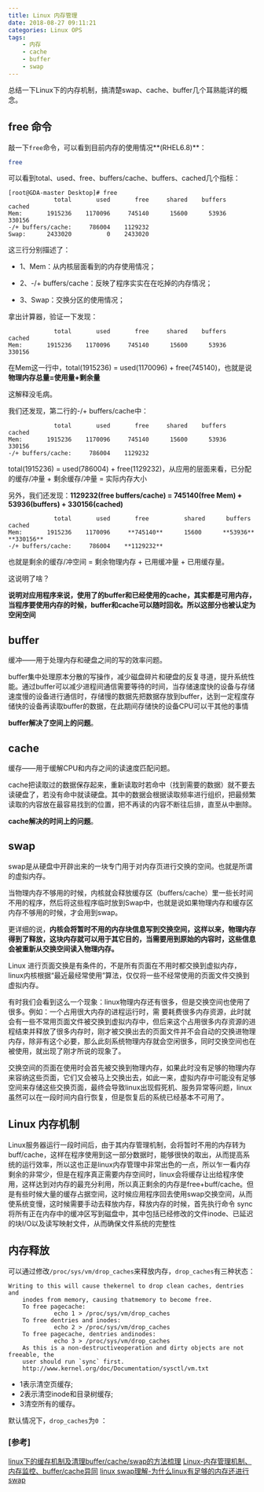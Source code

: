 ```yaml
---
title: Linux 内存管理
date: 2018-08-27 09:11:21
categories: Linux OPS
tags:
    - 内存
    - cache
    - buffer
    - swap
---
```



总结一下Linux下的内存机制，搞清楚swap、cache、buffer几个耳熟能详的概念。

## free 命令 ##

敲一下`free`命令，可以看到目前内存的使用情况**(RHEL6.8)**：
```bash
free 
```

可以看到total、used、free、buffers/cache、buffers、cached几个指标：

```
[root@GDA-master Desktop]# free
             total       used       free     shared    buffers     cached
Mem:       1915236    1170096     745140      15600      53936     330156
-/+ buffers/cache:     786004    1129232
Swap:      2433020          0    2433020
```

这三行分别描述了：

- 1、Mem：从内核层面看到的内存使用情况；

- 2、-/+ buffers/cache：反映了程序实实在在吃掉的内存情况；

- 3、Swap：交换分区的使用情况；

拿出计算器，验证一下发现：
```
             total       used       free     shared    buffers     cached
Mem:       1915236    1170096     745140      15600      53936     330156
```
在Mem这一行中，total(1915236) = used(1170096) + free(745140)，也就是说**物理内存总量=使用量+剩余量**

这解释没毛病。

我们还发现，第二行的-/+ buffers/cache中：
```
             total       used       free     shared    buffers     cached
Mem:       1915236    1170096     745140      15600      53936     330156
-/+ buffers/cache:     786004    1129232
```
total(1915236) = used(786004) + free(1129232)，从应用的层面来看，已分配的缓存/冲量 + 剩余缓存/冲量 = 实际内存大小

另外，我们还发现：**1129232(free buffers/cache) = 745140(free Mem) + 53936(buffers) + 330156(cached)**
```
             total       used       free          shared      buffers        cached
Mem:       1915236    1170096     **745140**      15600      **53936**     **330156**
-/+ buffers/cache:     786004    **1129232**
```
也就是剩余的缓存/冲空间 = 剩余物理内存 + 已用缓冲量 + 已用缓存量。

这说明了啥？

**说明对应用程序来说，使用了的buffer和已经使用的cache，其实都是可用内存，当程序要使用内存的时候，buffer和cache可以随时回收。所以这部分也被认定为空闲空间**


## buffer ##

缓冲——用于处理内存和硬盘之间的写的效率问题。

buffer集中处理原本分散的写操作，减少磁盘碎片和硬盘的反复寻道，提升系统性能。通过buffer可以减少进程间通信需要等待的时间，当存储速度快的设备与存储速度慢的设备进行通信时，存储慢的数据先把数据存放到buffer，达到一定程度存储快的设备再读取buffer的数据，在此期间存储快的设备CPU可以干其他的事情

**buffer解决了空间上的问题**。

## cache ##

缓存——用于缓解CPU和内存之间的读速度匹配问题。

cache把读取过的数据保存起来，重新读取时若命中（找到需要的数据）就不要去读硬盘了，若没有命中就读硬盘。其中的数据会根据读取频率进行组织，把最频繁读取的内容放在最容易找到的位置，把不再读的内容不断往后排，直至从中删除。


**cache解决的时间上的问题**。

## swap ##

swap是从硬盘中开辟出来的一块专门用于对内存页进行交换的空间。也就是所谓的虚拟内存。

当物理内存不够用的时候，内核就会释放缓存区（buffers/cache）里一些长时间不用的程序，然后将这些程序临时放到Swap中，也就是说如果物理内存和缓存区内存不够用的时候，才会用到swap。

更详细的说，**内核会将暂时不用的内存块信息写到交换空间，这样以来，物理内存得到了释放，这块内存就可以用于其它目的，当需要用到原始的内容时，这些信息会被重新从交换空间读入物理内存。**

Linux 进行页面交换是有条件的，不是所有页面在不用时都交换到虚拟内存，linux内核根据“最近最经常使用”算法，仅仅将一些不经常使用的页面文件交换到虚拟内存。

有时我们会看到这么一个现象：linux物理内存还有很多，但是交换空间也使用了很多。例如：一个占用很大内存的进程运行时，需 要耗费很多内存资源，此时就会有一些不常用页面文件被交换到虚拟内存中，但后来这个占用很多内存资源的进程结束并释放了很多内存时，刚才被交换出去的页面文件并不会自动的交换进物理内存，除非有这个必要，那么此刻系统物理内存就会空闲很多，同时交换空间也在被使用，就出现了刚才所说的现象了。

交换空间的页面在使用时会首先被交换到物理内存，如果此时没有足够的物理内存来容纳这些页面，它们又会被马上交换出去，如此一来，虚拟内存中可能没有足够空间来存储这些交换页面，最终会导致linux出现假死机、服务异常等问题，linux虽然可以在一段时间内自行恢复，但是恢复后的系统已经基本不可用了。

## Linux 内存机制 ##
Linux服务器运行一段时间后，由于其内存管理机制，会将暂时不用的内存转为buff/cache，这样在程序使用到这一部分数据时，能够很快的取出，从而提高系统的运行效率，所以这也正是linux内存管理中非常出色的一点，所以乍一看内存剩余的非常少，但是在程序真正需要内存空间时，linux会将缓存让出给程序使用，这样达到对内存的最充分利用，所以真正剩余的内存是free+buff/cache。但是有些时候大量的缓存占据空间，这时候应用程序回去使用swap交换空间，从而使系统变慢，这时候需要手动去释放内存，释放内存的时候，首先执行命令 sync 将所有正在内存中的缓冲区写到磁盘中，其中包括已经修改的文件inode、已延迟的块I/O以及读写映射文件，从而确保文件系统的完整性

## 内存释放 ##

可以通过修改`/proc/sys/vm/drop_caches`来释放内存，`drop_caches`有三种状态：

```
Writing to this will cause thekernel to drop clean caches, dentries and  
    inodes from memory, causing thatmemory to become free.  
    To free pagecache:  
             echo 1 > /proc/sys/vm/drop_caches  
    To free dentries and inodes:  
             echo 2 > /proc/sys/vm/drop_caches  
    To free pagecache, dentries andinodes:  
             echo 3 > /proc/sys/vm/drop_caches  
    As this is a non-destructiveoperation and dirty objects are not freeable, the  
    user should run `sync` first.  
    http://www.kernel.org/doc/Documentation/sysctl/vm.txt  
```

 - 1表示清空页缓存;
 - 2表示清空inode和目录树缓存;
 - 3清空所有的缓存。
 
 默认情况下，`drop_caches`为`0` ：
 
 
 ### [参考] ###
 
 [linux下的缓存机制及清理buffer/cache/swap的方法梳理](https://www.cnblogs.com/kevingrace/p/5991604.html)
 [Linux-内存管理机制、内存监控、buffer/cache异同](https://www.cnblogs.com/JohnABC/p/5799781.html)
 [linux swap理解-为什么linux有足够的内存还进行swap](https://blog.csdn.net/aibisoft/article/details/21193899)
